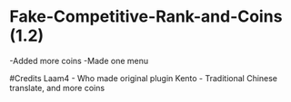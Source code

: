 # Fake-Competitive-Rank-and-Coins (1.2)
-Added more coins
-Made one menu

#Credits
Laam4 - Who made original plugin
Kento - Traditional Chinese translate, and more coins
